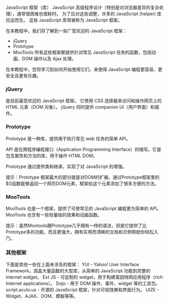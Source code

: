 JavaScript 框架（库）
JavaScript 高级程序设计（特别是对浏览器差异的复杂处理），通常很困难也很耗时。
为了应对这些调整，许多的 JavaScript (helper) 库应运而生。
这些 JavaScript 库常被称为 JavaScript 框架。

在本教程中，我们将了解到一些广受欢迎的 JavaScript 框架：
* jQuery
* Prototype
* MooTools
所有这些框架都提供针对常见 JavaScript 任务的函数，包括动画、DOM 操作以及 Ajax 处理。

在本教程中，您将学习到如何开始使用它们，来使得 JavaScript 编程更容易、更安全且更有乐趣。

### jQuery 
是目前最受欢迎的 JavaScript 框架。
它使用 CSS 选择器来访问和操作网页上的 HTML 元素（DOM 对象）。
jQuery 同时提供 companion UI（用户界面）和插件。

### Prototype
Prototype 是一种库，提供用于执行常见 web 任务的简单 API。

API 是应用程序编程接口（Application Programming Interface）的缩写。它是包含属性和方法的库，用于操作 HTML DOM。

Prototype 通过提供类和继承，实现了对 JavaScript 的增强。

提示：Prototype 框架最大的部分就是对DOM的扩展。通过Prototype框架里的$()函数能够返回一个网页DOM元素，框架给这个元素添加了很多方便的方法。

### MooTools
MooTools 也是一个框架，提供了可使常见的 JavaScript 编程更为简单的 API。
MooTools 也含有一些轻量级的效果和动画函数。

提示：虽然Mootools跟Prototype几乎拥有一样的语法，但是它提供了比Prototype多的功能，而且更强大，拥有实用而清晰的文档和示例帮助你轻松入门。

### 其他框架
下面是其他一些在上面未涉及的框架：
YUI - Yahoo! User Interface Framework，涵盖大量函数的大型库，从简单的 JavaScript 功能到完整的 internet widget。
Ext JS - 可定制的 widget，用于构建富因特网应用程序（rich Internet applications）。
Dojo - 用于 DOM 操作、事件、widget 等的工具包。
script.aculo.us - 开源的 JavaScript 框架，针对可视效果和界面行为。
UIZE - Widget、AJAX、DOM、模板等等。
